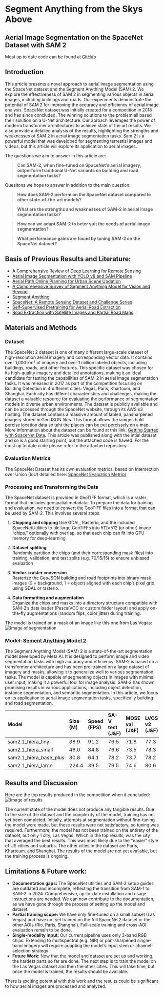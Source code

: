 <!-- This is the file for the article to be submited for the project -->






<!-- Title -->
# Segment Anything from the Skys Above
<!-- Subtitle -->
## Aerial Image Segmentation on the SpaceNet Dataset with SAM 2


Most up to date code can be found at [GitHub](https://github.com/JTxCo/AerialProject.git)


## Introduction
This article presents a novel approach to aerial image segmentation using the SpaceNet dataset and the Segment Anything Model (SAM) 2. We explore the effectiveness of SAM 2 in segmenting various objects in aerial images, including buildings and roads. Our experiments demonstrate the potential of SAM 2 for improving the accuracy and efficiency of aerial image analysis. SpaceNet dataset was initially created for a competition in 2018 and has since concluded. The winning solutions to the problem all based their solution on a U-Net architecture. Our aproach leverages the power of moderm transformer architectures to achieve state of the art results. We also provide a detailed analysis of the results, highlighting the strengths and weaknesses of SAM 2 in aerial image segmentation tasks. Sam 2 is a powerful model that was developed for segmenting terrestial images and videos, but this article will explore its application to aerial images. 



The questions we aim to answer in this article are:
> **Can SAM-2, when fine-tuned on SpaceNet’s aerial imagery, outperform traditional U-Net variants on building and road segmentation tasks?**

Quesitons we hope to answer in addition to the main question:
> **How does SAM-2 perform on the SpaceNet dataset compared to other state-of-the-art models?**

> **What are the strengths and weaknesses of SAM-2 in aerial image segmentation tasks?**

> **How can we adapt SAM-2 to beter suit the needs of aerial image segmentation?**

> **What performance gains are found by tuning SAM-2 on the SpaceNet dataset?**




## Basis of Previous Results and Literature:
- [A Comprehensive Review of Deep Learning for Remote Sensing](https://arxiv.org/abs/2301.12345)
- [Aerial Image Segmentation with YOLO v8 and SAM Pipeline](https://ieeexplore.ieee.org/document/10910484)
- [Aerial Path Online Planning for Urban Scene Updation](https://arxiv.org/html/2505.01486v1)
- [A Comprehensive Survey of Segment Anything Model for Vision and Beyond](https://www.scribd.com/document/692593444/A-Comprehensive-Survey-on-Segment-Anything-Model-For-Vision-and-Beyond)
- [Segment Anything](https://arxiv.org/abs/2304.02643)
- [SpaceNet: A Remote Sensing Dataset and Challenge Series](https://arxiv.org/abs/1807.01232)
- [Self-Supervised Pretraining for Aerial Road Extraction](https://www.arxiv.org/pdf/2503.24326)
- [Road Extraction with Satellite Images and Partial Road Maps](https://arxiv.org/pdf/2303.12394)



## Materials and Methods

### Dataset
The SpaceNet 2 dataset is  one of many different large-scale dataset of high-resolution aerial imagery and corresponding vector data. It contains over 1,000 km² of imagery and over 1 million labeled objects, including buildings, roads, and other features. This specific dataset was chosen for its high-quality imagery and detailed annotations, making it an ideal candidate for testing the capabilities of SAM-2 in aerial image segmentation tasks. It was released in 2017 as part of the competition focusing on Building Detection in 4 different cities: Vegas, Paris, Khartoum, and Shanghai. Each city has differnt characteristics and challenges, making the dataset a valuable resource for evaluating the performance of segmentation models in diverse urban environments. The dataset is publicly available and can be accessed through the SpaceNet website, through its AWS s3 hosting. The dataset contains a massive amount of labled, pansharpened imagery stored in GeoJSON files. This format allows the iamges hold percise location data so taht the places can be put percissely on a map. 
More information about the dataset can be found at this link: [Getting Started with SpaceNet Data](https://medium.com/the-downlinq/getting-started-with-spacenet-data-827fd2ec9f53). This article was published along with the intial dataset and so is a good starting point, but the attached code is flawed. For the most up to date code please refer to the attached repository.


### Evaluation Metrics
The SpaceNet Dataset has its own evaluation metrics, based on Intersection over Union (IoU) detailed here: [SpaceNet Evaluation Metrics](https://medium.com/the-downlinq/the-spacenet-metric-612183cc2ddb)


### Processing and Transforming the Data
The SpaceNet dataset is provided in GeoTIFF format, which is a raster format that includes geospatial metadata. To prepare the data for training and evaluation, we need to convert the GeoTIFF files into a format that can be used by SAM-2. This involves several steps:

1. **Chipping and clipping** 
 Use GDAL, Rasterio, and the included SpaceNetUtilities to tile large GeoTIFFs into 512×512 (or other) image “chips,” optionally with overlap, so that each chip can fit into GPU memory for deep-learning.
2) **Dataset splitting**  
   Randomly partition the chips (and their corresponding mask files) into training, validation, and test splits (e.g. 70/15/15) to ensure unbiased evaluation
3) **Vector→raster conversion**  
   Rasterize the GeoJSON building and road footprints into binary mask images (0 = background, 1 = object) aligned with each chip’s pixel grid, using GDAL or rasterio.

4)  **Data formatting and augmentation**  
   Organize the chips and masks into a directory structure compatible with SAM-2’s data loader (PascalVOC or custom folder layout) and apply on-the-fly augmentations (random flips, color jitter) during training.


The model is trained on a mask of an image like this one from Las Vegas: 
![Image of segmentation](Utils/mask_demo/AOI_2_Vegas_img1010.png)




### Model: [Sement Anything Model 2](https://ai.meta.com/research/)
The Segment Anything Model (SAM) 2 is a state-of-the-art segmentation model developed by Meta AI. It is designed to perform image and video segmentation tasks with high accuracy and efficiency. SAM-2 is based on a transformer architecture and has been pre-trained on a large dataset of imagery and masks, allowing it to generalize well to various segmentation tasks. The model is capable of segmenting objects in images with minimal user input, making it a powerful tool for image analysis. SAM-2 has shown promising results in various applications, including object detection, instance segmentation, and semantic segmentation. In this article, we focus on its application to aerial image segmentation tasks, specifically building and road segmentation.


| Model                         | Size (M) | Speed (FPS) | SA-V test (J&F) | MOSE val (J&F) | LVOS v2 (J&F) |
|:------------------------------|:---------|:------------|:----------------|:---------------|:--------------|
| sam2.1_hiera_tiny             | 38.9     | 91.2        | 76.5            | 71.8           | 77.3          |
| sam2.1_hiera_small            | 46.0     | 84.8        | 76.6            | 73.5           | 78.3          |
| sam2.1_hiera_base_plus        | 80.8     | 64.1        | 78.2            | 73.7           | 78.2          |
| sam2.1_hiera_large            | 224.4    | 39.5        | 79.5            | 74.6           | 80.6          |


## Results and Discussion
Here are the top results produced in the competition when it concluded: 
![Image of results](Utils/all_demo/previous_results.png)

The current state of the model does not produce any tangible results. Due to the size of the dataset and the complexity of the model, training has not yet been completed. Initially, attempts at segmentation without fine-tuning the model were made, but these results were not satisfactory, so tuning was required. Furthermore, the model has not been trained on the entirety of the dataset, but only 1 city, Las Vegas. Which in the top results, was the city that averaged the best results. This was most likely due to the "easier" style of US citiies and suburbs. The other cities in the dataset are Paris, Khartoum, and Shanghai. The results of the model are not yet available, but the training process is ongoing. 

## Limitations & Future work: 
-  **Documentation gaps:**
  The SpaceNet utilities and SAM-2 setup guides are outdated and incomplete, reflecting the transition from SAM-1 to SAM-2 in 2024. Comprehensive, up-to-date installation and usage instructions are needed. We can now contribute to the documentation, as we have gone through the process of setting up the model and dataset. 
- **Partial training scope:**
  We have only fine-tuned on a small subset (Las Vegas) and have not yet trained on the full SpaceNet2 dataset or the other AOIs (Rio, Paris, Shanghai). Full-scale training and cross-AOI evaluation remain to be done.
- **Single-modality input:**
  Our current pipeline uses only 3-band RGB chips. Extending to multispectral (e.g. NIR) or pan-sharpened single-band imagery will require adapting the model’s input stem or channel-selection strategy
- **Future Work:** Now that the model and dataset are set up and working, the hardest parts so far are done. The next step is to train the model on the Las Vegas dataset and then the other cities. This will take time, but once the model is trained, the results should be available.


There is exciting potential with this work and the results could be significant to how aerial images are processed and analyzed.